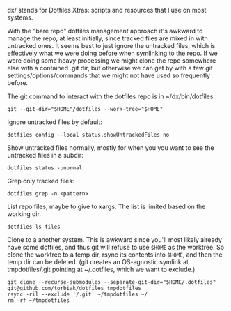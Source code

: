 dx/ stands for Dotfiles Xtras: scripts and resources that I use on most systems.

With the "bare repo" dotfiles management approach it's awkward to manage the repo, at least initially, since tracked files are mixed in with untracked ones. It seems best to just ignore the untracked files, which is effectively what we were doing before when symlinking to the repo. If we were doing some heavy processing we might clone the repo somewhere else with a contained .git dir, but otherwise we can get by with a few git settings/options/commands that we might not have used so frequently before.

The git command to interact with the dotfiles repo is in ~/dx/bin/dotfiles:

    git --git-dir="$HOME"/dotfiles --work-tree="$HOME"

Ignore untracked files by default:

    dotfiles config --local status.showUntrackedFiles no

Show untracked files normally, mostly for when you you want to see the untracked files in a subdir:

    dotfiles status -unormal

Grep only tracked files:

    dotfiles grep -n <pattern>

List repo files, maybe to give to xargs. The list is limited based on the working dir.

    dotfiles ls-files

Clone to a another system. This is awkward since you'll most likely already have some dotfiles, and thus git will refuse to use `$HOME` as the worktree. So clone the worktree to a temp dir, rsync its contents into `$HOME`, and then the temp dir can be deleted. (git creates an OS-agnostic symlink at tmpdotfiles/.git pointing at ~/.dotfiles, which we want to exclude.)

    git clone --recurse-submodules --separate-git-dir="$HOME/.dotfiles" git@github.com/torbiak/dotfiles tmpdotfiles
    rsync -ril --exclude '/.git' ~/tmpdotfiles ~/
    rm -rf ~/tmpdotfiles
